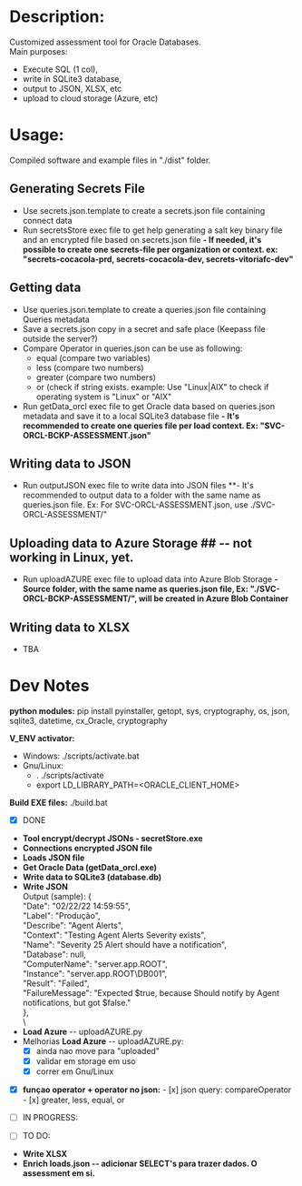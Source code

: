 # Description:
Customized assessment tool for Oracle Databases. \
Main purposes:
- Execute SQL (1 col), 
- write in SQLite3 database, 
- output to JSON, XLSX, etc
- upload to cloud storage (Azure, etc)

# Usage: #
Compiled software and example files in "./dist" folder.

## Generating Secrets File ##
- Use secrets.json.template to create a secrets.json file containing connect data
- Run secretsStore exec file to get help generating a salt key binary file and an encrypted file based on secrets.json file
**- If needed, it's possible to create one secrets-file per organization or context. ex: "secrets-cocacola-prd, secrets-cocacola-dev, secrets-vitoriafc-dev"**

## Getting data ##
- Use queries.json.template to create a queries.json file containing Queries metadata
- Save a secrets.json copy in a secret and safe place (Keepass file outside the server?)
- Compare Operator in queries.json can be use as following:
	- equal (compare two variables)
	- less (compare two numbers)
	- greater (compare two numbers)
	- or (check if string exists. example: Use "Linux|AIX" to check if operating system is "Linux" or "AIX"
- Run getData_orcl exec file to get Oracle data based on queries.json metadata and save it to a local SQLite3 database file
**- It's recommended to create one queries file per load context. Ex: "SVC-ORCL-BCKP-ASSESSMENT.json"**

## Writing data to JSON ##
- Run outputJSON exec file to write data into JSON files
**- It's recommended to output data to a folder with the same name as queries.json file. Ex: For SVC-ORCL-ASSESSMENT.json, use ./SVC-ORCL-ASSESSMENT/"

## Uploading data to Azure Storage ## -- not working in Linux, yet.
- Run uploadAZURE exec file to upload data into Azure Blob Storage
**- Source folder, with the same name as queries.json file, Ex: "./SVC-ORCL-BCKP-ASSESSMENT/", will be created in Azure Blob Container**


## Writing data to XLSX ##
- TBA

# Dev Notes # 
**python modules:**
pip install pyinstaller, getopt, sys, cryptography, os, json, sqlite3, datetime, cx_Oracle, cryptography

**V_ENV activator:**
- Windows: ./scripts/activate.bat
- Gnu/Linux: 
   - . ./scripts/activate
   - export LD_LIBRARY_PATH=<ORACLE_CLIENT_HOME>

**Build EXE files:**
./build.bat


- [x] DONE
- **Tool encrypt/decrypt JSONs - secretStore.exe**
- **Connections encrypted JSON file**
- **Loads JSON file**
- **Get Oracle Data (getData_orcl.exe)**
- **Write data to SQLite3 (database.db)**
- **Write JSON** \
   Output (sample):
    { \
        "Date":  "02/22/22 14:59:55", \
        "Label":  "Produção", \
        "Describe":  "Agent Alerts", \
        "Context":  "Testing Agent Alerts Severity exists", \
        "Name":  "Severity 25 Alert should have a notification", \
        "Database":  null, \
        "ComputerName":  "server.app.ROOT", \
        "Instance":  "server.app.ROOT\\DB001", \
        "Result":  "Failed", \
        "FailureMessage":  "Expected $true, because Should notify by Agent notifications, but got $false." \
     }, \
\
- **Load Azure** -- uploadAZURE.py  
- Melhorias **Load Azure** -- uploadAZURE.py:
   - [x] ainda nao move para "uploaded"
   - [x] validar em storage em uso
   - [x] correr em Gnu/Linux

- [x] **funçao operator + operator no json:**
      - [x] json query: compareOperator
      - [x] greater, less, equal, or

- [ ] IN PROGRESS:

- [ ] TO DO:
- **Write XLSX**
- **Enrich loads.json -- adicionar SELECT's para trazer dados. O assessment em si.**
